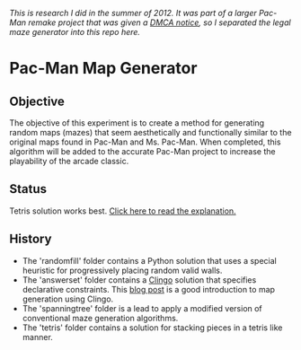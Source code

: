 _This is research I did in the summer of 2012. It was part of a larger Pac-Man
remake project that was given a [DMCA notice](https://github.com/github/dmca/blob/master/2012/2012-09-25-namco.markdown),
so I separated the legal maze generator into this repo here._

Pac-Man Map Generator
=====================

Objective
---------

The objective of this experiment is to create a method for generating random
maps (mazes) that seem aesthetically and functionally similar to the original
maps found in Pac-Man and Ms. Pac-Man.  When completed, this algorithm will be
added to the accurate Pac-Man project to increase the playability of the arcade
classic.

Status
------

Tetris solution works best. <a href="http://shaunlebron.github.com/pacman-mazegen">Click here to read the explanation.</a>

History
-------

- The 'randomfill' folder contains a Python solution that uses a special
  heuristic for progressively placing random valid walls.
- The 'answerset' folder contains a
  [Clingo](http://potassco.sourceforge.net/#clingo) solution that specifies
  declarative constraints.  This [blog post](http://eis-blog.ucsc.edu/2011/10/map-generation-speedrun/)
  is a good introduction to map generation using Clingo.
- The 'spanningtree' folder is a lead to apply a modified version of conventional maze generation algorithms.
- The 'tetris' folder contains a solution for stacking pieces in a tetris like manner.
